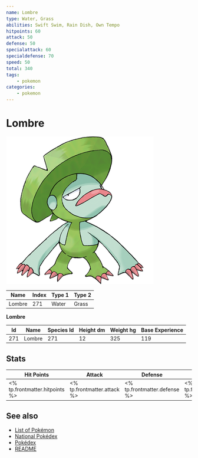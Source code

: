 ```yaml
---
name: Lombre
type: Water, Grass
abilities: Swift Swim, Rain Dish, Own Tempo
hitpoints: 60
attack: 50
defense: 50
specialattack: 60
specialdefense: 70
speed: 50
total: 340
tags:
    - pokemon
categories:
    - pokemon
---
```


# Lombre


![Lombre](images/271.png)

| **Name** | **Index** | **Type 1** | **Type 2** |
|----|----|----|----|
| Lombre | 271 | Water | Grass  |

**Lombre** 




| **Id** | **Name** | **Species Id** | **Height dm** | **Weight hg** | **Base Experience** |
|--------|----------|----------------|------------|------------|---------------------|
| 271 | Lombre | 271 | 12 | 325 | 119 |



## Stats

| **Hit Points** | **Attack** | **Defense** | **Special Attack** | **Special Defense** | **Speed** | **Total** |
|----------------|------------|-------------|--------------------|---------------------|-----------|-----------|
| <% tp.frontmatter.hitpoints %> | <% tp.frontmatter.attack %> | <% tp.frontmatter.defense %> | <% tp.frontmatter.specialattack %> | <% tp.frontmatter.specialdefense %> | <% tp.frontmatter.speed %> | <% tp.frontmatter.total %> |

## See also

- [List of Pokémon](../pokemon.md)
- [National Pokédex](../national_pokedex.md)
- [Pokédex](../pokedex.md)
- [README](../README.md)
